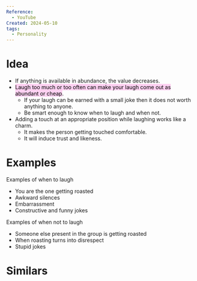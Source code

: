 ```yaml
---
Reference:
  - YouTube
Created: 2024-05-10
tags:
  - Personality
---
```

# Idea

* If anything is available in abundance, the value decreases. 
* <mark style="background: #FFB8EBA6;">Laugh too much or too often can make your laugh come out as abundant or cheap</mark>.
	* If your laugh can be earned with a small joke then it does not worth anything to anyone.
	* Be smart enough to know when to laugh and when not.
* Adding a touch at an appropriate position while laughing works like a charm. 
	* It makes the person getting touched comfortable. 
	* It will induce trust and likeness.

# Examples

Examples of when to laugh

- You are the one getting roasted
- Awkward silences
- Embarrassment
- Constructive and funny jokes

Examples of when not to laugh

- Someone else present in the group is getting roasted
- When roasting turns into disrespect
- Stupid jokes

# Similars

